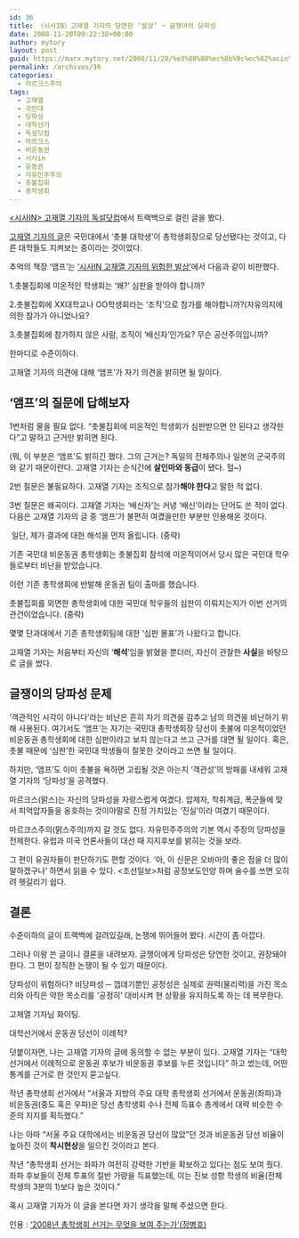 ```yaml
---
id: 36
title: 〈시사IN〉고재열 기자의 당연한 ‘발상’ ─ 글쟁이의 당파성
date: 2008-11-20T09:22:38+00:00
author: mytory
layout: post
guid: https://marx.mytory.net/2008/11/20/%e3%80%88%ec%8b%9c%ec%82%acin%e3%80%89%ea%b3%a0%ec%9e%ac%ec%97%b4-%ea%b8%b0%ec%9e%90%ec%9d%98-%eb%8b%b9%ec%97%b0%ed%95%9c-%eb%b0%9c%ec%83%81-%e2%94%80-%ea%b8%80%ec%9f%81%ec%9d%b4/
permalink: /archives/36
categories:
  - 마르크스주의
tags:
  - 고재열
  - 국민대
  - 당파성
  - 대학선거
  - 독설닷컴
  - 마르크스
  - 비운동권
  - 시사in
  - 운동권
  - 자유민주주의
  - 촛불집회
  - 총학생회
---
```

<a href="http://poisontongue.sisain.co.kr" target="_blank" title="[http://poisontongue.sisain.co.kr]로 이동합니다."><시사IN> 고재열 기자의 독설닷컴</a>에서 트랙백으로 걸린 글을 봤다.&nbsp;

<a href="http://poisontongue.sisain.co.kr/entry/촛불대학생-총학생회장에-당선되다" target="_blank" title="[http://poisontongue.sisain.co.kr/entry/촛불대학생-총학생회장에-당선되다]로 이동합니다.">고재열 기자의 글</a>은 국민대에서 ‘촛불 대학생’이 총학생회장으로 당선됐다는 것이고, 다른 대학들도 지켜보는 중이라는 것이었다.

추억의 책장 ‘앰프’는 <a href="http://aldo.tistory.com/entry/시사IN-고재열기자의-위험한-발상" target="_blank" title="[http://aldo.tistory.com/entry/시사IN-고재열기자의-위험한-발상]로 이동합니다.">‘시사IN 고재열 기자의 위험한 발상’</a>에서 다음과 같이 비판했다.

<div class="gray-textbox">
  <p>
    1.촛불집회에 미온적인 학생회는 ‘왜?’ 심판을 받아야 합니까?
  </p>
  
  <p>
    2.촛불집회에 XX대학교나 OO학생회라는 ‘조직’으로 참가를 해야합니까?(자유의지에 의한 참가가 아니었나요?
  </p>
  
  <p>
    3.촛불집회에 참가하지 않은 사람, 조직이 ‘배신자’인가요? 무슨 공산주의입니까?
  </p>
</div>

한마디로 수준이하다.

고재열 기자의 의견에 대해 ‘앰프’가 자기 의견을 밝히면 될 일이다.

## ‘앰프’의 질문에 답해보자

1번처럼 물을 필요 없다. “촛불집회에 미온적인 학생회가 심판받으면 안 된다고 생각한다”고 말하고 근거만 밝히면 된다.&nbsp;

(뭐, 이 부분은 ‘앰프’도 밝히긴 했다. 그의 근거는? 독일의 전체주의나 일본의 군국주의와 같기 때문이란다. 고재열 기자는 순식간에 <span class="Apple-style-span" style="font-weight: bold;">살인마와 동급</span>이 됐다. 헐~)

2번 질문은 불필요하다. 고재열 기자는 조직으로 참가<span class="Apple-style-span" style="font-weight: bold;">해야 한다</span>고 말한 적 없다.

3번 질문은 왜곡이다. 고재열 기자는 ‘배신자’는 커녕 ‘배신’이라는 단어도 쓴 적이 없다. 다음은 고재열 기자의 글 중 ‘앰프’가 불편히 여겼을만한 부분만 인용해온 것이다. 

<div class="gray-textbox">
  <p>
    &nbsp;일단, 제가 결과에 대한 해석을 먼저 올립니다. (중략)
  </p>
  
  <p>
    기존 국민대 비운동권 총학생회는 촛불집회 참석에 미온적이어서 당시 많은 국민대 학우들로부터 비난을 받았습니다.
  </p>
  
  <p>
    이런 기존 총학생회에 반발해 운동권 팀이 출마를 했습니다. &nbsp;
  </p>
  
  <p>
    촛불집회를 외면한 총학생회에 대한 국민대 학우들의 심판이 이뤄지는지가 이번 선거의 관건이었습니다. (중략)
  </p>
  
  <p>
    몇몇 단과대에서 기존 총학생회팀에 대한 ‘심판 몰표’가 나왔다고 합니다.
  </p>
</div>

고재열 기자는 처음부터 자신의 ‘<span class="Apple-style-span" style="font-weight: bold;">해석</span>’임을 밝혔을 뿐더러, 자신이 관찰한 <span class="Apple-style-span" style="font-weight: bold;">사실</span>을 바탕으로 글을 썼다.

## 글쟁이의 당파성 문제

‘객관적인 시각이 아니다’라는 비난은 흔히 자기 의견을 감추고 남의 의견을 비난하기 위해 사용된다. 여기서도 ‘앰프’는 자기는 국민대 총학생회장 당선이 촛불에 미온적이었던 비운동권 총학생회에 대한 심판이라고 보지 않는다고 쓰고 근거를 대면 될 일이다. 혹은, 촛불 때문에 ‘심판’한 국민대 학생들이 잘못한 것이라고 쓰면 될 일이다.

하지만, ‘앰프’도 이미 촛불을 욕하면 고립될 것은 아는지 ‘객관성’의 방패를 내세워 고재열 기자의 ‘당파성’을 공격했다.

마르크스(맑스)는 자신의 당파성을 자랑스럽게 여겼다. 압제자, 착취계급, 폭군들에 맞서 피억압자들을 옹호하는 것이야말로 진정 가치있는 ‘진실’이라 여겼기 때문이다.

마르크스주의(맑스주의)까지 갈 것도 없다. 자유민주주의의 기본 역시 주장의 당파성을 전제한다. 유럽과 미국 언론사들이 대선 때 지지후보를 밝히는 것을 보라.

그 편이 유권자들이 판단하기도 편할 것이다. ‘아, 이 신문은 오바마의 좋은 점을 더 많이 말하겠구나’ 하면서 읽을 수 있다. &lt;조선일보&gt;처럼 공정보도인양 하며 술수를 쓰면 오히려 헷갈리기 쉽다.

## 결론

수준이하의 글이 트랙백에 걸려있길래, 논쟁에 뛰어들어 봤다. 시간이 좀 아깝다.

그러나 이왕 쓴 글이니 결론을 내려보자. 글쟁이에게 당파성은 당연한 것이고, 권장돼야 한다. 그 편이 정직한 논쟁이 될 수 있기 때문이다.&nbsp;

당파성이 위험하다? 비당파성 ─ 껍데기뿐인 공정성은 실제로 권력(물리력)을 가진 목소리와 아직은 약한 목소리를 ‘공정히’ 대비시켜 현 상황을 유지하도록 하는 데 복무한다.

고재열 기자님 화이팅.

<div class="gray-textbox">
  <p class="textbox-title">
    대학선거에서 운동권 당선이 이례적?
  </p>
  
  <p>
    덧붙이자면, 나는 고재열 기자의 글에 동의할 수 없는 부분이 있다. 고재열 기자는 “대학선거에서 이례적으로 운동권 후보가 비운동권 후보를 누른 것입니다” 하고 썼는데, 어떤 통계를 근거로 한 것인지 묻고싶다.
  </p>
  
  <p>
    작년 총학생회 선거에서 “서울과 지방의 주요 대학 총학생회 선거에서 운동권(좌파)과 비운동권(중도 혹은 우파)은 당선 총학생회 수나 전체 득표수 총계에서 대략 비슷한 수준의 지지를 획득했다.”
  </p>
  
  <p>
    나는 아마 “서울 주요 대학에서는 비운동권 당선이 많았”던 것과 비운동권 당선 비율이 높아진 것이 <strong>착시현상</strong>을 일으킨 것이라고 본다.
  </p>
  
  <p>
    작년 “총학생회 선거는 좌파가 여전히 강력한 기반을 확보하고 있다는 점도 보여 줬다. 좌파 후보들이 전체 투표의 절반 가량을 득표했는데, 이는 진보 성향 학생의 비율(전체 학생의 3분의 1)보다 높은 것이다.”
  </p>
  
  <p>
    혹시 고재열 기자가 이 글을 본다면 자기 생각을 말해 주셨으면 한다.
  </p>
  
  <p class="link">
    인용 : <a href="http://wspaper.org/0_view.php?urn=urn:newsml:counterfire.or.kr:20071213T091948%2B0900:c69-univVote:1U" target="_blank" title="‘2008년 총학생회 선거는 무엇을 보여 주는가’">‘2008년 총학생회 선거는 무엇을 보여 주는가’(정병호)</a>
  </p>
</div>